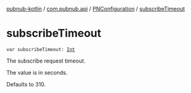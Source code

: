 [pubnub-kotlin](../../index.md) / [com.pubnub.api](../index.md) / [PNConfiguration](index.md) / [subscribeTimeout](./subscribe-timeout.md)

# subscribeTimeout

`var subscribeTimeout: `[`Int`](https://kotlinlang.org/api/latest/jvm/stdlib/kotlin/-int/index.html)

The subscribe request timeout.

The value is in seconds.

Defaults to 310.

